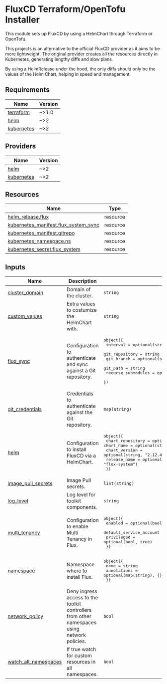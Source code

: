# FluxCD Terraform/OpenTofu Installer

This module sets up FluxCD by using a HelmChart through Terraform or OpenTofu.

This projects is an alternative to the official FluxCD provider as it aims to be more lightweight.
The original provider creates all the resources directly in Kubernetes, generating lengthy diffs and slow plans.

By using a HelmRelease under the hood, the only diffs should only be the values of the Helm Chart, helping in speed and management.

<!-- BEGIN_TF_DOCS -->
## Requirements

| Name | Version |
|------|---------|
| <a name="requirement_terraform"></a> [terraform](#requirement\_terraform) | ~>1.0 |
| <a name="requirement_helm"></a> [helm](#requirement\_helm) | ~>2 |
| <a name="requirement_kubernetes"></a> [kubernetes](#requirement\_kubernetes) | ~>2 |

## Providers

| Name | Version |
|------|---------|
| <a name="provider_helm"></a> [helm](#provider\_helm) | ~>2 |
| <a name="provider_kubernetes"></a> [kubernetes](#provider\_kubernetes) | ~>2 |

## Resources

| Name | Type |
|------|------|
| [helm_release.flux](https://registry.terraform.io/providers/hashicorp/helm/latest/docs/resources/release) | resource |
| [kubernetes_manifest.flux_system_sync](https://registry.terraform.io/providers/hashicorp/kubernetes/latest/docs/resources/manifest) | resource |
| [kubernetes_manifest.gitrepo](https://registry.terraform.io/providers/hashicorp/kubernetes/latest/docs/resources/manifest) | resource |
| [kubernetes_namespace.ns](https://registry.terraform.io/providers/hashicorp/kubernetes/latest/docs/resources/namespace) | resource |
| [kubernetes_secret.flux_system](https://registry.terraform.io/providers/hashicorp/kubernetes/latest/docs/resources/secret) | resource |

## Inputs

| Name | Description | Type | Default | Required |
|------|-------------|------|---------|:--------:|
| <a name="input_cluster_domain"></a> [cluster\_domain](#input\_cluster\_domain) | Domain of the cluster. | `string` | `"cluster.local"` | no |
| <a name="input_custom_values"></a> [custom\_values](#input\_custom\_values) | Extra values to costumize the HelmChart with. | `string` | `""` | no |
| <a name="input_flux_sync"></a> [flux\_sync](#input\_flux\_sync) | Configuration to authenticate and sync against a Git repository. | <pre>object({<br>    interval           = optional(string, "1m0s")<br>    git_repository     = string<br>    git_branch         = optional(string, "main")<br>    git_path           = string<br>    recurse_submodules = optional(bool, false)<br>  })</pre> | n/a | yes |
| <a name="input_git_credentials"></a> [git\_credentials](#input\_git\_credentials) | Credentials to authenticate against the Git repository. | `map(string)` | n/a | yes |
| <a name="input_helm"></a> [helm](#input\_helm) | Configuration to install FluxCD via a HelmChart. | <pre>object({<br>    chart_repository = optional(string, "https://fluxcd-community.github.io/helm-charts")<br>    chart_name       = optional(string, "flux")<br>    chart_version    = optional(string, "2.12.4")<br>    release_name     = optional(string, "flux-system")<br>  })</pre> | n/a | yes |
| <a name="input_image_pull_secrets"></a> [image\_pull\_secrets](#input\_image\_pull\_secrets) | Image Pull secrets. | `list(string)` | `[]` | no |
| <a name="input_log_level"></a> [log\_level](#input\_log\_level) | Log level for toolkit components. | `string` | `"info"` | no |
| <a name="input_multi_tenancy"></a> [multi\_tenancy](#input\_multi\_tenancy) | Configuration to enable Multi Tenancy in Flux. | <pre>object({<br>    enabled                 = optional(bool, false)<br>    default_service_account = optional(string, "default")<br>    privileged              = optional(bool, true)<br>  })</pre> | n/a | yes |
| <a name="input_namespace"></a> [namespace](#input\_namespace) | Namespace where to install Flux. | <pre>object({<br>    name        = string<br>    annotations = optional(map(string), {})<br>  })</pre> | <pre>{<br>  "name": "flux-system"<br>}</pre> | no |
| <a name="input_network_policy"></a> [network\_policy](#input\_network\_policy) | Deny ingress access to the toolkit controllers from other namespaces using network policies. | `bool` | `true` | no |
| <a name="input_watch_all_namespaces"></a> [watch\_all\_namespaces](#input\_watch\_all\_namespaces) | If true watch for custom resources in all namespaces. | `bool` | `true` | no |
<!-- END_TF_DOCS -->